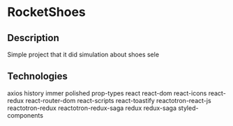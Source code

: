 # RocketShoes

## Description

Simple project that it did simulation about shoes sele

## Technologies

axios
history
immer
polished
prop-types
react
react-dom
react-icons
react-redux
react-router-dom
react-scripts
react-toastify
reactotron-react-js
reactotron-redux
reactotron-redux-saga
redux
redux-saga
styled-components
